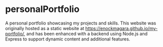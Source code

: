 # personalPortfolio
 A personal portfolio showcasing my projects and skills.
This website was originally hosted as a static website at https://enockmagara.github.io/my-portfolio/, and has been enhanced with a backend using Node.js and Express to support dynamic content and additional features.
